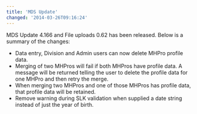 ```yaml
---
title: 'MDS Update'
changed: '2014-03-26T09:16:24'
---
```


<p>MDS Update 4.166 and File uploads 0.62 has been released. Below is a summary of the changes:</p>
<ul>
<li>Data entry, Division and Admin users can now delete MHPro profile data.</li>
<li>Merging of two MHPros will fail if both MHPros have profile data. A message will be returned telling the user to delete the profile data for one MHPro and then retry the merge.</li>
<li>When merging two MHPros and one of those MHPros has profile data, that profile data will be retained.</li>
<li>Remove warning during SLK validation when supplied a date string instead of just the year of birth.</li>
</ul>     
